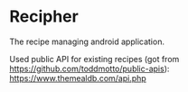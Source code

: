 # Recipher
The recipe managing android application.

Used public API for existing recipes (got from https://github.com/toddmotto/public-apis):
https://www.themealdb.com/api.php

